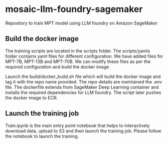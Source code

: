 # mosaic-llm-foundry-sagemaker


Repository to train MPT model using LLM foundry on Amazon SageMaker


## Build the docker image 

The training scripts are located in the scripts folder. The scripts/yamls folder contains yaml files for different configuration. We have added files for MPT-7B, MPT-13B and MPT-70B. We can modify these files as per the required configuration and build the docker image.

Launch the build/docker_build.sh file which will build the docker image and tag it with the repo name provided. The repo details are maintained the .env file. The dockerfile extends from SageMaker Deep Learning container and installs the required dependencies for LLM foundry. The script later pushes the docker image to ECR.

## Launch the training job

Train.ipynb is the main entry point notebook that helps to interactively download data, upload to S3 and then launch the training job. Please follow the notebook to launch the training. 